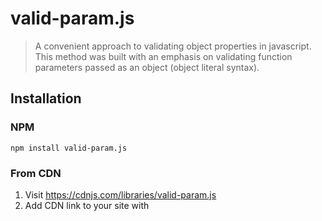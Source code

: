 # valid-param.js
> A convenient approach to validating object properties in javascript. This method was built with an emphasis on validating function parameters passed as an object (object literal syntax).

## Installation
### NPM
```
npm install valid-param.js
```
### From CDN
1. Visit https://cdnjs.com/libraries/valid-param.js
2. Add CDN link to your site with <script>
### Using build / minified version
1. Download valid-param.min.js
2. Add to your site with `<script>`
### Tip
valid-param.js was designed with the intent of validating function parameters passed as properties of an object, but can be used to validate properties of any object.
## Use
Simply call the `ValidParam` class and pass in the parameters object as the first argument, along with a 'type assignment' object as the second argument. The 'type assignment' object associates each expected parameter with an acceptable type. If any parameter value is passed with an incorrect type, the appropriate error is thrown.
```js
new ValidParam(parameters, {
	name: 'string',
	age: 'number',
})	
```
The class is best used as the first bit of logic inside the function or method.
```js
function getProfileBlock(parameters = {}) {
	new ValidParam(parameters, {
		name: 'string',
		age: 'number',
	})
	
	return `${name}<br>${age}`
}	
```
### Assigning types
Parameter types are assigned inside of the 'type assignment' object. The key should refer to the paramenter name while the value refers to that parameter's type assignment.
```js
	{
		age: 'number',
	}
``` 
#### Default types
If you would like to assign a default type to non-typed parameters, you can you simply add a `default` property to the 'type assignment' object.
```js
	{
		age: 'number',
		default: 'string'
	}
```
Any parameter (or object-property) that is not explicitly typed in the 'type assignment' object will default to this setting. If a default is not set, all non-typed paramaters will be ignored.
#### Multiple types
To assign multiple acceptable types, simply separate each type with a `|` mark.
```js
	{
		age: 'string|number',
	}
```
#### Allowing null values
A parameter can be made nullable by simply adding the `null` type to the assignment string.
```js
	{
		age: 'string|number|null',
	}
```
If there is only a single acceptable type, then you can simply add `?` at the beginning of the string.
```js
	{
		age: '?string',
	}
```
#### Assigning `mixed` and `any`
If a parameter can be of any type, including `null`, programmers may use the `mixed` or `any` types. Either will allow any value through, regardless of type, as long as the parameter is defined.
```js
	{
		age: 'mixed',
	}
```
#### Assignable Types:
- `string` (or `str`)
- `number` (or `num`,`int`)
- `boolean` (or `bool`)
- `array` (or `arr`)
- `object` (or `obj`)
- `mixed` (or `any`)

## Contribute
Pull requests are welcomed to this project
